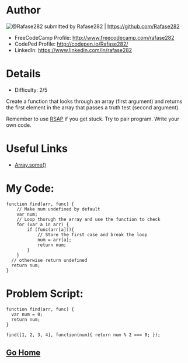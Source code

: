# Author

![@Rafase282](https://avatars0.githubusercontent.com/Rafase282?&s=128) submitted by Rafase282 | https://github.com/Rafase282

* FreeCodeCamp Profile: http://www.freecodecamp.com/rafase282
* CodePed Profile: http://codepen.io/Rafase282/
* LinkedIn: https://www.linkedin.com/in/rafase282

# Details

* Difficulty: 2/5

Create a function that looks through an array (first argument) and returns the first element in the array that passes a truth test (second argument).

Remember to use [RSAP](http://www.freecodecamp.com/field-guide/how-do-i-get-help-when-I-get-stuck) if you get stuck. Try to pair program. Write your own code.

# Useful Links

* [Array.some()](https://developer.mozilla.org/en-US/docs/Web/JavaScript/Reference/Global_Objects/Array/some)

# My Code:
```
function find(arr, func) {
	// Make num undefined by default
    var num;
    // Loop thorugh the array and use the function to check
    for (var a in arr) {
        if (func(arr[a])){
        	// Store the first case and break the loop
            num = arr[a];
            return num;
        }
    }
  // otherwise return undefined
  return num;
}
```

# Problem Script:
```
function find(arr, func) {
  var num = 0;
  return num;
}

find([1, 2, 3, 4], function(num){ return num % 2 === 0; });

```
## [Go Home](https://github.com/Rafase282/My-FreeCodeCamp-Code/wiki)